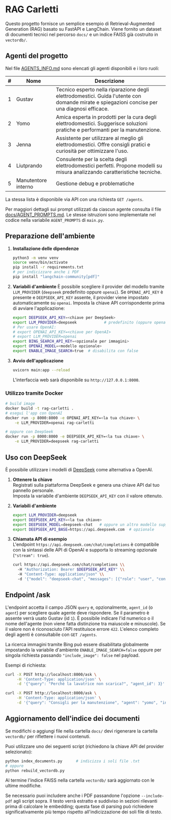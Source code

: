 # RAG Carletti

Questo progetto fornisce un semplice esempio di Retrieval-Augmented Generation (RAG) basato su FastAPI e LangChain.
Viene fornito un dataset di documenti tecnici nel percorso `docs/` e un indice FAISS già costruito in `vectordb/`.

## Agenti del progetto

Nel file [AGENTS_INFO.md](AGENTS_INFO.md) sono elencati gli agenti disponibili e i loro ruoli:

| # | Nome | Descrizione |
|---|------|-------------|
| 1 | Gustav | Tecnico esperto nella riparazione degli elettrodomestici. Guida l'utente con domande mirate e spiegazioni concise per una diagnosi efficace. |
| 2 | Yomo | Amica esperta in prodotti per la cura degli elettrodomestici. Suggerisce soluzioni pratiche e performanti per la manutenzione. |
| 3 | Jenna | Assistente per utilizzare al meglio gli elettrodomestici. Offre consigli pratici e curiosità per ottimizzare l'uso. |
| 4 | Liutprando | Consulente per la scelta degli elettrodomestici perfetti. Propone modelli su misura analizzando caratteristiche tecniche. |
| 5 | Manutentore interno | Gestione debug e problematiche |

La stessa lista è disponibile via API con una richiesta `GET /agents`.

Per maggiori dettagli sui prompt utilizzati da ciascun agente consulta il file
[docs/AGENT_PROMPTS.md](docs/AGENT_PROMPTS.md). Le stesse istruzioni sono
implementate nel codice nella variabile `AGENT_PROMPTS` di `main.py`.

## Preparazione dell'ambiente

1. **Installazione delle dipendenze**
   ```bash
   python3 -m venv venv
   source venv/bin/activate
   pip install -r requirements.txt
   # per indicizzare anche i PDF
   pip install "langchain-community[pdf]"
   ```

2. **Variabili d'ambiente**
   È possibile scegliere il provider del modello tramite `LLM_PROVIDER` (`deepseek` predefinito oppure `openai`).
   Se `OPENAI_API_KEY` è presente e `DEEPSEEK_API_KEY` assente, il provider viene impostato automaticamente su `openai`.
   Imposta la chiave API corrispondente prima di avviare l'applicazione:
   ```bash
   export DEEPSEEK_API_KEY=<chiave per DeepSeek>
   export LLM_PROVIDER=deepseek            # predefinito (oppure openai)
   # Per usare OpenAI:
   # export OPENAI_API_KEY=<chiave per OpenAI>
   # export LLM_PROVIDER=openai
   export BING_SEARCH_API_KEY=<opzionale per immagini>
   export OPENAI_MODEL=<modello opzionale>
   export ENABLE_IMAGE_SEARCH=true  # disabilita con false
   ```

3. **Avvio dell'applicazione**
   ```bash
   uvicorn main:app --reload
   ```
   L'interfaccia web sarà disponibile su `http://127.0.0.1:8000`.

### Utilizzo tramite Docker

```bash
# build image
docker build -t rag-carletti .
# esegui l'app con OpenAI
docker run -p 8000:8000 -e OPENAI_API_KEY=<la tua chiave> \
    -e LLM_PROVIDER=openai rag-carletti

# oppure con DeepSeek
docker run -p 8000:8000 -e DEEPSEEK_API_KEY=<la tua chiave> \
    -e LLM_PROVIDER=deepseek rag-carletti
```

## Uso con DeepSeek

È possibile utilizzare i modelli di [DeepSeek](https://platform.deepseek.com/) come alternativa a OpenAI.

1. **Ottenere la chiave**  
   Registrati sulla piattaforma DeepSeek e genera una chiave API dal tuo pannello personale.  
   Imposta la variabile d'ambiente `DEEPSEEK_API_KEY` con il valore ottenuto.

2. **Variabili d'ambiente**
   ```bash
   export LLM_PROVIDER=deepseek
   export DEEPSEEK_API_KEY=<la tua chiave>
   export DEEPSEEK_MODEL=deepseek-chat   # oppure un altro modello supportato
   export DEEPSEEK_API_BASE=https://api.deepseek.com  # opzionale
   ```

3. **Chiamata API di esempio**  
   L'endpoint `https://api.deepseek.com/chat/completions` è compatibile con la sintassi delle API di OpenAI e supporta lo streaming opzionale (`"stream": true`).

   ```bash
   curl https://api.deepseek.com/chat/completions \\
     -H "Authorization: Bearer $DEEPSEEK_API_KEY" \\
     -H "Content-Type: application/json" \\
     -d '{"model": "deepseek-chat", "messages": [{"role": "user", "content": "Ciao"}], "stream": false}'
   ```

## Endpoint /ask
L'endpoint accetta il campo JSON `query` e, opzionalmente, `agent_id` (o `agent`) per scegliere quale agente deve rispondere. Se il parametro è assente verrà usato Gustav (id `1`). È possibile indicare l'id numerico o il nome dell'agente (non viene fatta distinzione tra maiuscole e minuscole). Se il valore non è riconosciuto l'API restituisce errore `422`. L'elenco completo degli agenti è consultabile con `GET /agents`.

La ricerca immagini tramite Bing può essere disabilitata globalmente impostando la variabile d'ambiente `ENABLE_IMAGE_SEARCH=false` oppure per singola richiesta passando `"include_image": false` nel payload.

Esempi di richiesta:
```bash
curl -X POST http://localhost:8000/ask \
     -H 'Content-Type: application/json' \
     -d '{"query": "Perché la lavatrice non scarica?", "agent_id": 3}'

curl -X POST http://localhost:8000/ask \
     -H 'Content-Type: application/json' \
     -d '{"query": "Consigli per la manutenzione", "agent": "yomo", "include_image": false}'
```

## Aggiornamento dell'indice dei documenti

Se modifichi o aggiungi file nella cartella `docs/` devi rigenerare la cartella `vectordb/` per riflettere i nuovi contenuti.

Puoi utilizzare uno dei seguenti script (richiedono la chiave API del provider selezionato):

```bash
python index_documents.py      # indicizza i soli file .txt
# oppure
python rebuild_vectordb.py
```

Al termine l'indice FAISS nella cartella `vectordb/` sarà aggiornato con le ultime modifiche.

Se necessario puoi includere anche i PDF passandone l'opzione `--include-pdf`
agli script sopra. Il testo verrà estratto e suddiviso in sezioni rilevanti
prima di calcolare le embedding; questa fase di parsing può richiedere
significativamente più tempo rispetto all'indicizzazione dei soli file di
testo.
